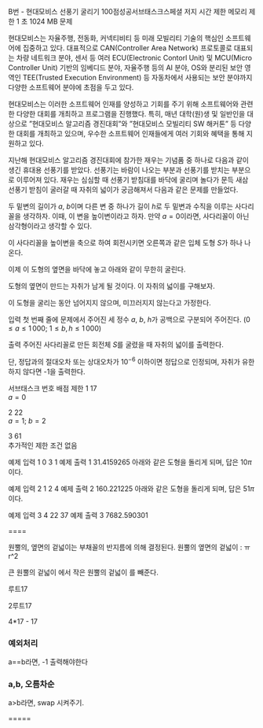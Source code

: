 B번 - 현대모비스 선풍기 굴리기 100점성공서브태스크스페셜 저지
시간 제한	메모리 제한
1 초	1024 MB
문제


현대모비스는 자율주행, 전동화, 커넥티비티 등 미래 모빌리티 기술의 핵심인 소프트웨어에 집중하고 있다. 대표적으로 CAN(Controller Area Network) 프로토콜로 대표되는 차량 네트워크 분야, 센서 등 여러 ECU(Electronic Contorl Unit) 및 MCU(Micro Controller Unit) 기반의 임베디드 분야, 자율주행 등의 AI 분야, OS와 분리된 보안 영역인 TEE(Trusted Execution Environment) 등 자동차에서 사용되는 보안 분야까지 다양한 소프트웨어 분야에 초점을 두고 있다.

현대모비스는 이러한 소프트웨어 인재를 양성하고 기회를 주기 위해 소프트웨어와 관련한 다양한 대회를 개최하고 프로그램을 진행했다. 특히, 매년 대학(원)생 및 일반인을 대상으로 ”현대모비스 알고리즘 경진대회”와 ”현대모비스 모빌리티 SW 해커톤” 등 다양한 대회를 개최하고 있으며, 우수한 소프트웨어 인재들에게 여러 기회와 혜택을 통해 지원하고 있다.

지난해 현대모비스 알고리즘 경진대회에 참가한 재우는 기념품 중 하나로 다음과 같이 생긴 휴대용 선풍기를 받았다. 선풍기는 바람이 나오는 부분과 선풍기를 받치는 부분으로 이루어져 있다. 재우는 심심할 때 선풍기 받침대를 바닥에 굴리며 놀다가 문득 새삼 선풍기 받침이 굴러갈 때 자취의 넓이가 궁금해져서 다음과 같은 문제를 만들었다.




두 밑변의 길이가 $a$, $b$이며 다른 변 중 하나가 길이 $h$로 두 밑변과 수직을 이루는 사다리꼴을 생각하자. 이때, 이 변을 높이변이라고 하자. 만약 $a=0$이라면, 사다리꼴이 아닌 삼각형이라고 생각할 수 있다.

이 사다리꼴을 높이변을 축으로 하여 회전시키면 오른쪽과 같은 입체 도형 $S$가 하나 나온다.




이제 이 도형의 옆면을 바닥에 놓고 아래와 같이 무한히 굴린다.




도형의 옆면이 만드는 자취가 남게 될 것이다. 이 자취의 넓이를 구해보자.

이 도형을 굴리는 동안 넘어지지 않으며, 미끄러지지 않는다고 가정한다.

입력
첫 번째 줄에 문제에서 주어진 세 정수 $a$, $b$, $h$가 공백으로 구분되어 주어진다. $(0\le a\le 1\,000;$ $1\le b,h\le 1\,000)$ 

출력
주어진 사다리꼴로 만든 회전체 $S$를 굴렸을 때 자취의 넓이를 출력한다.

단, 정답과의 절대오차 또는 상대오차가 $10^{-6}$ 이하이면 정답으로 인정되며, 자취가 유한하지 않다면 -1을 출력한다.

서브태스크
번호	배점	제한
1	17	
$a=0$ 

2	22	
$a=1;$ $b=2$ 

3	61	
추가적인 제한 조건 없음

예제 입력 1 
0 3 1
예제 출력 1 
31.4159265
아래와 같은 도형을 돌리게 되며, 답은 $10\pi$이다.




예제 입력 2 
1 2 4
예제 출력 2 
160.221225
아래와 같은 도형을 돌리게 되며, 답은 $51\pi$이다.





예제 입력 3 
4 22 37
예제 출력 3 
7682.590301


====

원뿔의, 옆면의 겉넓이는 부채꼴의 반지름에 의해 결정된다.
원뿔의 옆면의 겉넓이 : ㅠr^2 

큰 원뿔의 겉넓이
에서 
작은 원뿔의 겉넓이
를 빼준다.

루트17

2루트17

4*17 - 17

### 예외처리
a==b라면, -1 출력해야한다

### a,b, 오름차순
a>b라면,  swap 시켜주기.

=====

